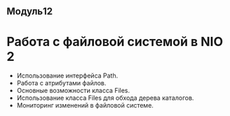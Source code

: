 ## Модуль12 
# Работа с файловой системой в NIO 2
- Использование интерфейса Path.
- Работа с атрибутами файлов.
- Основные возможности класса Files.
- Использование класса Files для обхода дерева каталогов.
- Мониторинг изменений в файловой системе.